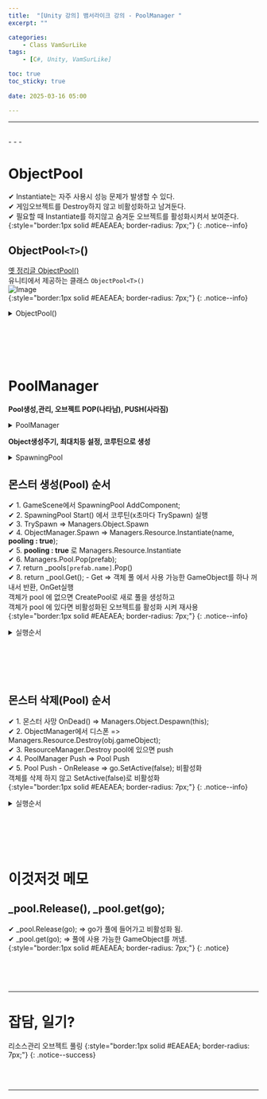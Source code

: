 ```yaml
---
title:  "[Unity 강의] 뱀서라이크 강의 - PoolManager "
excerpt: ""

categories:
    - Class VamSurLike
tags:
    - [C#, Unity, VamSurLike]

toc: true
toc_sticky: true
 
date: 2025-03-16 05:00

---
```

- - -

<br>
- - - 


# ObjectPool
✔ Instantiate는 자주 사용시 성능 문제가 발생할 수 있다.  
✔ 게임오브젝트를 Destroy하지 않고 비활성화하고 남겨둔다.  
✔ 필요할 때 Instantiate를 하지않고 숨겨둔 오브젝트를 활성화시켜서 보여준다.  
{:style="border:1px solid #EAEAEA; border-radius: 7px;"}
{: .notice--info}  

## ObjectPool`<T>`() 
[옛 정리글 ObjectPool()](https://levell1.github.io/memo%20unity/MUnity-ObjectPool/#3-%EC%9C%A0%EB%8B%88%ED%8B%B0-%EB%82%B4%EC%9E%A5-%ED%95%A8%EC%88%98)  
유니티에서 제공하는 클래스 `ObjectPool<T>()`  
![Image](https://github.com/user-attachments/assets/60cb9c8a-c1ae-4df3-8a01-bab78c0c96f2)  
{:style="border:1px solid #EAEAEA; border-radius: 7px;"}
{: .notice--info} 

<details>
<summary>ObjectPool()</summary>
<div class="notice--primary" markdown="1"> 

```c# 
public ObjectPool(
    Func<T> createFunc,        // 객체를 새로 생성하는 함수
    Action<T> actionOnGet,     // 풀에서 가져올 때 실행되는 함수
    Action<T> actionOnRelease, // 풀에 반환할 때 실행되는 함수
    Action<T> actionOnDestroy, // 객체가 완전히 삭제될 때 실행되는 함수
    bool collectionCheck = true,    // 중복 반환 검사
    int defaultCapacity = 10,       //초기용량
    int maxSize = 10000             //최대 용량
)

----------------------
public Pool(GameObject prefab)
{
    _prefab = prefab;
    _pool = new ObjectPool<GameObject>(OnCreate, OnGet, OnRelease, OnDestroy);
}

GameObject OnCreate()
{
    GameObject go = GameObject.Instantiate(_prefab);
    go.transform.parent = Root;
    go.name = _prefab.name;
    return go;
}

void OnGet(GameObject go)
{
    go.SetActive(true);
}

void OnRelease(GameObject go)
{
    go.SetActive(false);
}

void OnDestroy(GameObject go)
{
    GameObject.Destroy(go);
}

```
</div>
</details>

<br><br><br><br>

# PoolManager

**Pool생성,관리, 오브젝트 POP(나타남), PUSH(사라짐)**  
<details>
<summary>PoolManager</summary>
<div class="notice--primary" markdown="1"> 

```c# 
using System.Collections.Generic;
using UnityEngine;
using UnityEngine.Pool;

class Pool 
{
    GameObject _prefab;
    IObjectPool<GameObject> _pool;

    Transform _root;
    Transform Root
    {
        get
        {
            if (_root == null)
            {
                GameObject go = new GameObject() { name = $"{_prefab.name}Root" };
                _root = go.transform;
            }
            return _root;
        }
    }
    public Pool(GameObject prefab)
    {
        _prefab = prefab;
        _pool = new ObjectPool<GameObject>(OnCreate, OnGet, OnRelease, OnDestroy);
    }

    public void Push(GameObject go) 
    {
        _pool.Release(go);
    }
    public GameObject Pop()
    {
        return _pool.Get();
    }

    #region Funcs
    GameObject OnCreate()
    {
        GameObject go = GameObject.Instantiate(_prefab);
        go.transform.parent = Root;
        go.name = _prefab.name;
        return go;
    }

    void OnGet(GameObject go)
    {
        go.SetActive(true);
    }

    void OnRelease(GameObject go)
    {
        go.SetActive(false);
    }

    void OnDestroy(GameObject go)
    {
        GameObject.Destroy(go);
    }
    #endregion
}

public class PoolManager 
{
    Dictionary<string, Pool> _pools = new Dictionary<string, Pool>();

    public GameObject Pop(GameObject prefab) 
    {
        if (_pools.ContainsKey(prefab.name)== false)
            CreatePool(prefab);

        return _pools[prefab.name].Pop();
        
    }
    public bool Push(GameObject go) 
    {
        if (_pools.ContainsKey(go.name) == false)
            return false;

        _pools[go.name].Push(go);
        return true;
    }

    void CreatePool(GameObject prefab)
    {
        Pool pool = new Pool(prefab);
        _pools.Add(prefab.name, pool);
    }

}
```
</div>
</details>

**Object생성주기, 최대치등 설정, 코루틴으로 생성**  
<details>
<summary>SpawningPool</summary>
<div class="notice--primary" markdown="1"> 

```c# 
using System.Collections;
using UnityEngine;

public class SpawningPool : MonoBehaviour
{
    float _spawnInterval = 2.0f;
    int _maxMonsterCount = 100;
    Coroutine _coUpdateSpawningPool;

    void Start()
    {
        _coUpdateSpawningPool = StartCoroutine(CoUpdateSpawningPool());
    }

    IEnumerator CoUpdateSpawningPool() 
    {
        while (true) 
        {
            TrySpawn();
            yield return new WaitForSeconds(_spawnInterval);
        }
    }

    private void TrySpawn()
    {
        int monsterCount = Managers.Object.Monster.Count;
        if (monsterCount > _maxMonsterCount)
            return;

        MonsterController mc = Managers.Object.Spawn<MonsterController>(Random.Range(0, 2));
        mc.transform.position = new Vector2(Random.Range(-5, 5), Random.Range(-5, 5));
    }
}
```
</div>
</details>

## 몬스터 생성(Pool) 순서 
✔ 1. GameScene에서 SpawningPool AddComponent;   
✔ 2. SpawningPool Start() 에서 코루틴(x초마다 TrySpawn) 실행   
✔ 3. TrySpawn => Managers.Object.Spawn  
✔ 4. ObjectManager.Spawn => Managers.Resource.Instantiate(name, **pooling : true**);  
✔ 5. **pooling : true** 로 Managers.Resource.Instantiate   
✔ 6. Managers.Pool.Pop(prefab);  
✔ 7. return _pools`[prefab.name]`.Pop()  
✔ 8. return _pool.Get(); - Get => 객체 풀 에서 사용 가능한 GameObject를 하나 꺼내서 반환, OnGet실행  
객체가 pool 에 없으면 CreatePool로 새로 풀을 생성하고  
객체가 pool 에 있다면 비활성화된 오브젝트를 활성화 시켜 재사용  
{:style="border:1px solid #EAEAEA; border-radius: 7px;"}
{: .notice--info}  

<details>
<summary>실행순서 </summary>
<div class="notice--primary" markdown="1"> 

```c# 
//1. GameScene SpawningPool 컴포넌트 
public class GameScene : MonoBehaviour
{
    SpawningPool _spawningPool;
    void StartLoaded()
    {
        _spawningPool = gameObject.AddComponent<SpawningPool>();
    }
}

//2. SpawningPool TrySpawn => Managers.Object.Spawn
public class SpawningPool : MonoBehaviour
{
    private void TrySpawn()
    {
        MonsterController mc = Managers.Object.Spawn<MonsterController>(Random.Range(0, 2));
    }
}

//3. ObjectManager Spawn
public class ObjectManager 
{
    public T Spawn<T>(int  templateID =0) where T : BaseController 
    {
        System.Type type = typeof(T);
        else if(type == typeof(MonsterController))
        {
            string name = (templateID == 0 ? PrefabsName.Goblin : PrefabsName.Snake);
            GameObject go = Managers.Resource.Instantiate(name, pooling : true);

            MonsterController mc = go.GetOrAddComponent<MonsterController>();
            Monster.Add(mc);
            return mc as T;
        }
    }
}

//4. ResourceManager Instantiate
public class ResourceManager 
{


    public GameObject Instantiate(string key, Transform parent = null, bool pooling = false) 
    {
        GameObject prefab = Load<GameObject>($"{key}");

        //Pooling
        if (pooling==true)
            return Managers.Pool.Pop(prefab);
    }
}

//5. PoolManager CreatePool
public class PoolManager 
{
    Dictionary<string, Pool> _pools = new Dictionary<string, Pool>();

    public GameObject Pop(GameObject prefab) 
    {
        if (_pools.ContainsKey(prefab.name)== false)
            CreatePool(prefab);

        return _pools[prefab.name].Pop();
    }

    void CreatePool(GameObject prefab)
    {
        Pool pool = new Pool(prefab);
        _pools.Add(prefab.name, pool);
    }
}

//6. Pool.POP
class Pool 
{
    public GameObject Pop()
    {
        return _pool.Get();
    }
    void OnGet(GameObject go)
    {
        go.SetActive(true);
    }
}
```
</div>
</details>

<br><br><br><br>

## 몬스터 삭제(Pool) 순서 
✔ 1. 몬스터 사망 OnDead() => Managers.Object.Despawn(this);  
✔ 2. ObjectManager에서 디스폰 => Managers.Resource.Destroy(obj.gameObject);  
✔ 3. ResourceManager.Destroy pool에 있으면 push  
✔ 4. PoolManager Push => Pool Push  
✔ 5. Pool Push - OnRelease => go.SetActive(false); 비활성화  
객체를 삭제 하지 않고 SetActive(false)로 비활성화  
{:style="border:1px solid #EAEAEA; border-radius: 7px;"}
{: .notice--info}  

<details>
<summary>실행순서 </summary>
<div class="notice--primary" markdown="1"> 

```c# 
//1. MonsterController OnDead() => Managers.Object.Despawn(this); 
public class MonsterController : CreatureController
{
    protected override void OnDead()
    {
        Managers.Object.Despawn(this);
    }
}

//2. ObjectManager Despawn => Managers.Resource.Destroy(obj.gameObject);
public class ObjectManager 
{
    public void Despawn<T>(T obj) where T : BaseController 
    {
        System.Type type = typeof(T);

        else if (type == typeof(MonsterController))
        {
            Monster.Remove(obj as MonsterController);
            Managers.Resource.Destroy(obj.gameObject);
        }
    }
}

//3 ResourceManager Destroy
public class ResourceManager 
{
    public void Destroy(GameObject go) 
    {
        if (go == null)
            return;

        if (Managers.Pool.Push(go))
            return;

        Object.Destroy(go);
    }
}

//4. PoolManager Push
public class PoolManager 
{
    public bool Push(GameObject go) 
    {
        if (_pools.ContainsKey(go.name) == false)
            return false;

        _pools[go.name].Push(go);
        return true;
    }
}

//5. Pool Push - OnRelease
class Pool 
{
    public void Push(GameObject go) 
    {
        _pool.Release(go);
    }

    void OnRelease(GameObject go)
    {
        go.SetActive(false);
    }
}
```
</div>
</details>

<br><br><br><br>

# 이것저것 메모

## _pool.Release(), _pool.get(go);
✔ _pool.Release(go); => go가 풀에 들어가고 비활성화 됨.   
✔ _pool.get(go);  => 풀에 사용 가능한 GameObject를 꺼냄.  
{:style="border:1px solid #EAEAEA; border-radius: 7px;"}
{: .notice}  

<br><br><br>
- - - 

# 잡담, 일기?
리소스관리 오브젝트 풀링
{:style="border:1px solid #EAEAEA; border-radius: 7px;"}
{: .notice--success}  


<br><br>
- - -
